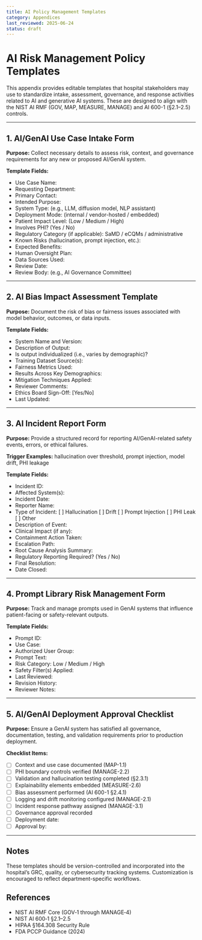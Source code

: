```yaml
---
title: AI Policy Management Templates
category: Appendices
last_reviewed: 2025-06-24
status: draft
---
```


# AI Risk Management Policy Templates

This appendix provides editable templates that hospital stakeholders may use to standardize intake, assessment, governance, and response activities related to AI and generative AI systems. These are designed to align with the NIST AI RMF (GOV, MAP, MEASURE, MANAGE) and AI 600-1 (§2.1–2.5) controls.

---

## 1. AI/GenAI Use Case Intake Form

**Purpose:** Collect necessary details to assess risk, context, and governance requirements for any new or proposed AI/GenAI system.

**Template Fields:**
- Use Case Name:
- Requesting Department:
- Primary Contact:
- Intended Purpose:
- System Type: (e.g., LLM, diffusion model, NLP assistant)
- Deployment Mode: (internal / vendor-hosted / embedded)
- Patient Impact Level: (Low / Medium / High)
- Involves PHI? (Yes / No)
- Regulatory Category (if applicable): SaMD / eCQMs / administrative
- Known Risks (hallucination, prompt injection, etc.):
- Expected Benefits:
- Human Oversight Plan:
- Data Sources Used:
- Review Date:
- Review Body: (e.g., AI Governance Committee)

---

## 2. AI Bias Impact Assessment Template

**Purpose:** Document the risk of bias or fairness issues associated with model behavior, outcomes, or data inputs.

**Template Fields:**
- System Name and Version:
- Description of Output:
- Is output individualized (i.e., varies by demographic)?
- Training Dataset Source(s):
- Fairness Metrics Used:
- Results Across Key Demographics:
- Mitigation Techniques Applied:
- Reviewer Comments:
- Ethics Board Sign-Off: [Yes/No]
- Last Updated:

---

## 3. AI Incident Report Form

**Purpose:** Provide a structured record for reporting AI/GenAI-related safety events, errors, or ethical failures.

**Trigger Examples:** hallucination over threshold, prompt injection, model drift, PHI leakage

**Template Fields:**
- Incident ID:
- Affected System(s):
- Incident Date:
- Reporter Name:
- Type of Incident: [ ] Hallucination [ ] Drift [ ] Prompt Injection [ ] PHI Leak [ ] Other
- Description of Event:
- Clinical Impact (if any):
- Containment Action Taken:
- Escalation Path:
- Root Cause Analysis Summary:
- Regulatory Reporting Required? (Yes / No)
- Final Resolution:
- Date Closed:

---

## 4. Prompt Library Risk Management Form

**Purpose:** Track and manage prompts used in GenAI systems that influence patient-facing or safety-relevant outputs.

**Template Fields:**
- Prompt ID:
- Use Case:
- Authorized User Group:
- Prompt Text:
- Risk Category: Low / Medium / High
- Safety Filter(s) Applied:
- Last Reviewed:
- Revision History:
- Reviewer Notes:

---

## 5. AI/GenAI Deployment Approval Checklist

**Purpose:** Ensure a GenAI system has satisfied all governance, documentation, testing, and validation requirements prior to production deployment.

**Checklist Items:**
- [ ] Context and use case documented (MAP-1.1)
- [ ] PHI boundary controls verified (MANAGE-2.2)
- [ ] Validation and hallucination testing completed (§2.3.1)
- [ ] Explainability elements embedded (MEASURE-2.6)
- [ ] Bias assessment performed (AI 600-1 §2.4.1)
- [ ] Logging and drift monitoring configured (MANAGE-2.1)
- [ ] Incident response pathway assigned (MANAGE-3.1)
- [ ] Governance approval recorded
- [ ] Deployment date:
- [ ] Approval by:

---

## Notes

These templates should be version-controlled and incorporated into the hospital’s GRC, quality, or cybersecurity tracking systems. Customization is encouraged to reflect department-specific workflows.

## References

- NIST AI RMF Core (GOV‑1 through MANAGE‑4)
- NIST AI 600‑1 §2.1–2.5
- HIPAA §164.308 Security Rule
- FDA PCCP Guidance (2024)
